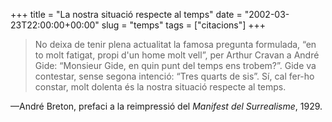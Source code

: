 +++
title = "La nostra situació respecte al temps"
date = "2002-03-23T22:00:00+00:00"
slug = "temps"
tags = ["citacions"]
+++

> No deixa de tenir plena actualitat la famosa pregunta formulada, “en to molt fatigat, propi d'un home molt vell”, per Arthur Cravan a André Gide: “Monsieur Gide, en quin punt del temps ens trobem?”. Gide va contestar, sense segona intenció: “Tres quarts de sis”. Sí, cal fer-ho constar, molt dolenta és la nostra situació respecte al temps.

—André Breton, prefaci a la reimpressió del *Manifest del Surrealisme*, 1929.